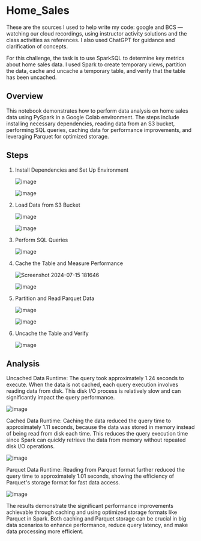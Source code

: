 # Home_Sales

These are the sources I used to help write my code: google and BCS — watching our cloud recordings, using instructor activity solutions and the class activities as references. I also used ChatGPT for guidance and clarification of concepts.

For this challenge, the task is to use SparkSQL to determine key metrics about home sales data. I used Spark to create temporary views, partition the data, cache and uncache a temporary table, and verify that the table has been uncached.

## Overview

This notebook demonstrates how to perform data analysis on home sales data using PySpark in a Google Colab environment. The steps include installing necessary dependencies, reading data from an S3 bucket, performing SQL queries, caching data for performance improvements, and leveraging Parquet for optimized storage.

## Steps

1. Install Dependencies and Set Up Environment
   
    ![image](https://github.com/user-attachments/assets/eac04449-cdfb-4fff-a39e-be441b730c6f)

    ![image](https://github.com/user-attachments/assets/18bffb6e-be7c-467f-b8eb-7bff7fa06256)

2. Load Data from S3 Bucket

    ![image](https://github.com/user-attachments/assets/56e84141-51db-418d-aa49-e20ca982b0ad)

    ![image](https://github.com/user-attachments/assets/4373883a-53e3-4c28-8710-60f611ca173f)

3. Perform SQL Queries

    ![image](https://github.com/user-attachments/assets/9c10491a-0636-4528-82c8-67f99f1f712b)

4. Cache the Table and Measure Performance

    ![Screenshot 2024-07-15 181646](https://github.com/user-attachments/assets/97029245-f6fd-4b67-af13-82fe6c87539c)

    ![image](https://github.com/user-attachments/assets/e3042f71-c305-4ae5-96f5-4b7d2812d7aa)

5. Partition and Read Parquet Data

    ![image](https://github.com/user-attachments/assets/3a3609ca-2105-4c30-bbd5-17c4a9969d0d)

    ![image](https://github.com/user-attachments/assets/6ad247c1-c127-42fe-b05c-d68271ce0411)

6. Uncache the Table and Verify

    ![image](https://github.com/user-attachments/assets/57b64003-b08a-40bb-87ae-e05970469d8a)

## Analysis
Uncached Data Runtime: The query took approximately 1.24 seconds to execute. When the data is not cached, each query execution involves reading data from disk. This disk I/O process is relatively slow and can significantly impact the query performance.

   ![image](https://github.com/user-attachments/assets/36b504ab-2f94-4ca7-bab5-f22aa3645415)

Cached Data Runtime: Caching the data reduced the query time to approximately 1.11 seconds, because the data was stored in memory instead of being read from disk each time. This reduces the query execution time since Spark can quickly retrieve the data from memory without repeated disk I/O operations.

   ![image](https://github.com/user-attachments/assets/b51148dd-4726-43ee-a97b-ccb4948d1d11)

Parquet Data Runtime: Reading from Parquet format further reduced the query time to approximately 1.01 seconds, showing the efficiency of Parquet's storage format for fast data access.

   ![image](https://github.com/user-attachments/assets/e54c08e1-e7b7-43b4-b2ac-8114985d1556)

The results demonstrate the significant performance improvements achievable through caching and using optimized storage formats like Parquet in Spark. Both caching and Parquet storage can be crucial in big data scenarios to enhance performance, reduce query latency, and make data processing more efficient.



